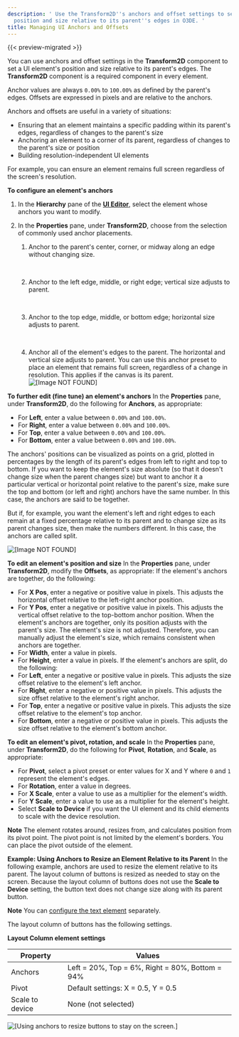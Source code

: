 ```yaml
---
description: ' Use the Transform2D''s anchors and offset settings to set a UI element''s
  position and size relative to its parent''s edges in O3DE. '
title: Managing UI Anchors and Offsets
---
```


{{< preview-migrated >}}

You can use anchors and offset settings in the **Transform2D** component to set a UI element's position and size relative to its parent's edges. The **Transform2D** component is a required component in every element.

Anchor values are always `0.00%` to `100.00%` as defined by the parent's edges. Offsets are expressed in pixels and are relative to the anchors.

Anchors and offsets are useful in a variety of situations:
+ Ensuring that an element maintains a specific padding within its parent's edges, regardless of changes to the parent's size
+ Anchoring an element to a corner of its parent, regardless of changes to the parent's size or position
+ Building resolution\-independent UI elements

For example, you can ensure an element remains full screen regardless of the screen's resolution.

**To configure an element's anchors**

1. In the **Hierarchy** pane of the [**UI Editor**](/docs/user-guide/interactivity/user-interface/editor/using.md), select the element whose anchors you want to modify.

1. In the **Properties** pane, under **Transform2D**, choose from the selection of commonly used anchor placements.

   1. Anchor to the parent's center, corner, or midway along an edge without changing size.

       

   1. Anchor to the left edge, middle, or right edge; vertical size adjusts to parent.

       

   1. Anchor to the top edge, middle, or bottom edge; horizontal size adjusts to parent.

       

   1. Anchor all of the element's edges to the parent. The horizontal and vertical size adjusts to parent. You can use this anchor preset to place an element that remains full screen, regardless of a change in resolution. This applies if the canvas is its parent.
![\[Image NOT FOUND\]](/images/user-guide/game_ui_editor/ui-editor-presets-1.png)

**To further edit \(fine tune\) an element's anchors**
In the **Properties** pane, under **Transform2D**, do the following for **Anchors**, as appropriate:
+ For **Left**, enter a value between `0.00%` and `100.00%`.
+ For **Right**, enter a value between `0.00%` and `100.00%`.
+ For **Top**, enter a value between `0.00%` and `100.00%`.
+ For **Bottom**, enter a value between `0.00%` and `100.00%`.

The anchors' positions can be visualized as points on a grid, plotted in percentages by the length of its parent's edges from left to right and top to bottom. If you want to keep the element's size absolute \(so that it doesn't change size when the parent changes size\) but want to anchor it a particular vertical or horizontal point relative to the parent's size, make sure the top and bottom \(or left and right\) anchors have the same number. In this case, the anchors are said to be together.

But if, for example, you want the element's left and right edges to each remain at a fixed percentage relative to its parent and to change size as its parent changes size, then make the numbers different. In this case, the anchors are called split.

![\[Image NOT FOUND\]](/images/user-guide/game_ui_editor/ui-editor-percent.png)

**To edit an element's position and size**
In the **Properties** pane, under **Transform2D**, modify the **Offsets**, as appropriate:
If the element's anchors are together, do the following:
+ For **X Pos**, enter a negative or positive value in pixels. This adjusts the horizontal offset relative to the left\-right anchor position.
+ For **Y Pos**, enter a negative or positive value in pixels. This adjusts the vertical offset relative to the top\-bottom anchor position.
When the element's anchors are together, only its position adjusts with the parent's size. The element's size is not adjusted. Therefore, you can manually adjust the element's size, which remains consistent when anchors are together.
+ For **Width**, enter a value in pixels.
+ For **Height**, enter a value in pixels.
If the element's anchors are split, do the following:
+ For **Left**, enter a negative or positive value in pixels. This adjusts the size offset relative to the element's left anchor.
+ For **Right**, enter a negative or positive value in pixels. This adjusts the size offset relative to the element's right anchor.
+ For **Top**, enter a negative or positive value in pixels. This adjusts the size offset relative to the element's top anchor.
+ For **Bottom**, enter a negative or positive value in pixels. This adjusts the size offset relative to the element's bottom anchor.

**To edit an element's pivot, rotation, and scale**
In the **Properties** pane, under **Transform2D**, do the following for **Pivot**, **Rotation**, and **Scale**, as appropriate:
+ For **Pivot**, select a pivot preset or enter values for X and Y where `0` and `1` represent the element's edges.
+ For **Rotation**, enter a value in degrees.
+ For **X Scale**, enter a value to use as a multiplier for the element's width.
+ For **Y Scale**, enter a value to use as a multiplier for the element's height.
+ Select **Scale to Device** if you want the UI element and its child elements to scale with the device resolution.

**Note**
The element rotates around, resizes from, and calculates position from its pivot point. The pivot point is not limited by the element's borders. You can place the pivot outside of the element.

**Example: Using Anchors to Resize an Element Relative to its Parent**
In the following example, anchors are used to resize the element relative to its parent. The layout column of buttons is resized as needed to stay on the screen. Because the layout column of buttons does not use the **Scale to Device** setting, the button text does not change size along with its parent button.

**Note**
You can [configure the text element](/docs/user-guide/interactivity/user-interface/editor/components-text.md) separately.

The layout column of buttons has the following settings.


**Layout Column element settings**

| Property | Values |
| --- | --- |
| Anchors | Left = 20%, Top = 6%, Right = 80%, Bottom = 94% |
| Pivot | Default settings: X = 0.5, Y = 0.5 |
| Scale to device | None \(not selected\) |

![\[Using anchors to resize buttons to stay on the screen.\]](/images/user-guide/game_ui_editor/ui-editor-transform-scale-3.gif)
